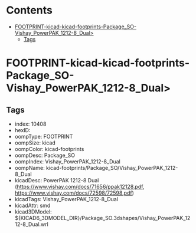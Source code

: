 



Contents
========

* [FOOTPRINT-kicad-kicad-footprints-Package_SO-Vishay_PowerPAK_1212-8_Dual>](#footprint-kicad-kicad-footprints-package_so-vishay_powerpak_1212-8_dual)
	* [Tags](#tags)

# FOOTPRINT-kicad-kicad-footprints-Package_SO-Vishay_PowerPAK_1212-8_Dual>

## Tags

- index: 10408
- hexID: 
- oompType: FOOTPRINT
- oompSize: kicad
- oompColor: kicad-footprints
- oompDesc: Package_SO
- oompIndex: Vishay_PowerPAK_1212-8_Dual
- oompName: kicad-footprints/Package_SO/Vishay_PowerPAK_1212-8_Dual
- kicadDesc: PowerPAK 1212-8 Dual (https://www.vishay.com/docs/71656/ppak12128.pdf, https://www.vishay.com/docs/72598/72598.pdf)
- kicadTags: Vishay_PowerPAK_1212-8_Dual
- kicadAttr: smd
- kicad3DModel: ${KICAD6_3DMODEL_DIR}/Package_SO.3dshapes/Vishay_PowerPAK_1212-8_Dual.wrl
